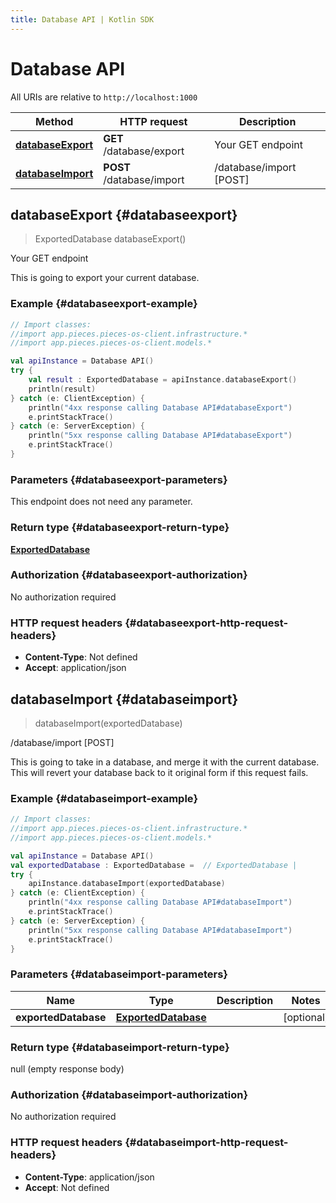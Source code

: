 ```yaml
---
title: Database API | Kotlin SDK
---
```


# Database API

All URIs are relative to `http://localhost:1000`

Method | HTTP request | Description
------------- | ------------- | -------------
[**databaseExport**](#databaseexport) | **GET** /database/export | Your GET endpoint
[**databaseImport**](#databaseimport) | **POST** /database/import | /database/import [POST]


## **databaseExport** {#databaseexport}
> ExportedDatabase databaseExport()

Your GET endpoint

This is going to export your current database.

### Example {#databaseexport-example}
```kotlin
// Import classes:
//import app.pieces.pieces-os-client.infrastructure.*
//import app.pieces.pieces-os-client.models.*

val apiInstance = Database API()
try {
    val result : ExportedDatabase = apiInstance.databaseExport()
    println(result)
} catch (e: ClientException) {
    println("4xx response calling Database API#databaseExport")
    e.printStackTrace()
} catch (e: ServerException) {
    println("5xx response calling Database API#databaseExport")
    e.printStackTrace()
}
```

### Parameters {#databaseexport-parameters}
This endpoint does not need any parameter.

### Return type {#databaseexport-return-type}

[**ExportedDatabase**](../models/ExportedDatabase)

### Authorization {#databaseexport-authorization}

No authorization required

### HTTP request headers {#databaseexport-http-request-headers}

 - **Content-Type**: Not defined
 - **Accept**: application/json

## **databaseImport** {#databaseimport}
> databaseImport(exportedDatabase)

/database/import [POST]

This is going to take in a database, and merge it with the current database. This will revert your database back to it original form if this request fails.

### Example {#databaseimport-example}
```kotlin
// Import classes:
//import app.pieces.pieces-os-client.infrastructure.*
//import app.pieces.pieces-os-client.models.*

val apiInstance = Database API()
val exportedDatabase : ExportedDatabase =  // ExportedDatabase | 
try {
    apiInstance.databaseImport(exportedDatabase)
} catch (e: ClientException) {
    println("4xx response calling Database API#databaseImport")
    e.printStackTrace()
} catch (e: ServerException) {
    println("5xx response calling Database API#databaseImport")
    e.printStackTrace()
}
```

### Parameters {#databaseimport-parameters}

Name | Type | Description  | Notes
------------- | ------------- | ------------- | -------------
 **exportedDatabase** | [**ExportedDatabase**](../models/ExportedDatabase)|  | [optional]

### Return type {#databaseimport-return-type}

null (empty response body)

### Authorization {#databaseimport-authorization}

No authorization required

### HTTP request headers {#databaseimport-http-request-headers}

 - **Content-Type**: application/json
 - **Accept**: Not defined

